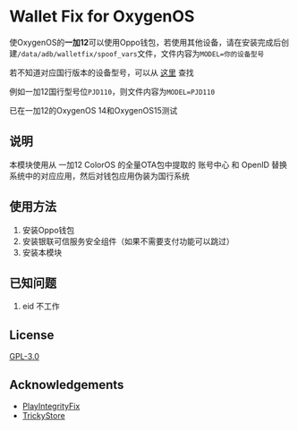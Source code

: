# Wallet Fix for OxygenOS

使OxygenOS的**一加12**可以使用Oppo钱包，若使用其他设备，请在安装完成后创建`/data/adb/walletfix/spoof_vars`文件，文件内容为`MODEL=你的设备型号`

若不知道对应国行版本的设备型号，可以从 [这里](https://github.com/KHwang9883/MobileModels/blob/master/brands/oneplus.md) 查找

例如一加12国行型号位`PJD110`，则文件内容为`MODEL=PJD110`

已在一加12的OxygenOS 14和OxygenOS15测试

## 说明

本模块使用从 一加12 ColorOS 的全量OTA包中提取的 账号中心 和 OpenID 替换系统中的对应应用，然后对钱包应用伪装为国行系统

## 使用方法

1. 安装Oppo钱包
2. 安装银联可信服务安全组件（如果不需要支付功能可以跳过）
3. 安装本模块

## 已知问题

1. eid 不工作

## License

[GPL-3.0](LICENSE)

## Acknowledgements

- [PlayIntegrityFix](https://github.com/chiteroman/PlayIntegrityFix)
- [TrickyStore](https://github.com/5ec1cff/TrickyStore/tree/master)
